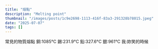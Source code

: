 ```yaml
---
title: "熔點"
description: "Melting point"
thumbnail: "/images/posts/1c9e2698-1113-416f-83a3-291328b78015.jpeg"
date: "2025-07-07"
tags: []
---
```


常見的物質熔點
銅:1085°C
錫:231.9°C
鉛:327.6°C
銀:961°C
我:妳笑的時候


